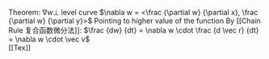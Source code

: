 
Theorem: $\nabla w\perp$ level curve
$\nabla w = <\frac {\partial w} {\partial x}, \frac {\partial w} {\partial y}>$
Pointing to higher value of the function
By [[Chain Rule 复合函数微分法]]: $\frac {dw} {dt} = \nabla w \cdot \frac {d \vec r} {dt} = \nabla w \cdot \vec v$   
[[Tex]]